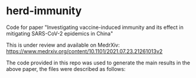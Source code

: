 # herd-immunity
Code for paper "Investigating vaccine-induced immunity and its effect in mitigating SARS-CoV-2 epidemics in China"

This is under review and available on MedrXiv: https://www.medrxiv.org/content/10.1101/2021.07.23.21261013v2

The code provided in this repo was used to generate the main results in the above paper, the files were described as follows:


